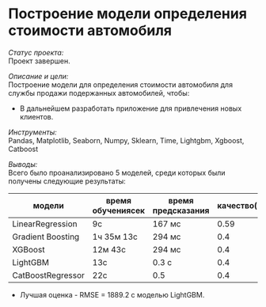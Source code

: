 # Построение модели определения стоимости автомобиля

*Статус проекта:*  
Проект завершен.

*Описание и цели:*  
Построение модели для определения стоимости автомобиля для службы продажи подержанных автомобилей, чтобы:
- В дальнейшем разработать приложение для привлечения новых клиентов.

*Инструменты:*  
Pandas, Matplotlib, Seaborn, Numpy, Sklearn, Time, Lightgbm, Xgboost, Catboost

*Выводы:*  
Всего было проанализировано 5 моделей, среди которых были получены следующие результаты:

|модели|время обучениясек|время предсказания|качество(RMSE)|
|---|---|---|---|
|LinearRegression|9с|167 мс|0.59|
|Gradient Boosting|1ч 35м 13с|294 мс|0.4|
|XGBoost|12м 43с|294 мс|0.4|
|LightGBM|13с|0.3 с|0.4|
|CatBoostRegressor|22c|0.5|0.4|

- Лучшая оценка - RMSE = 1889.2 с моделью LightGBM.
